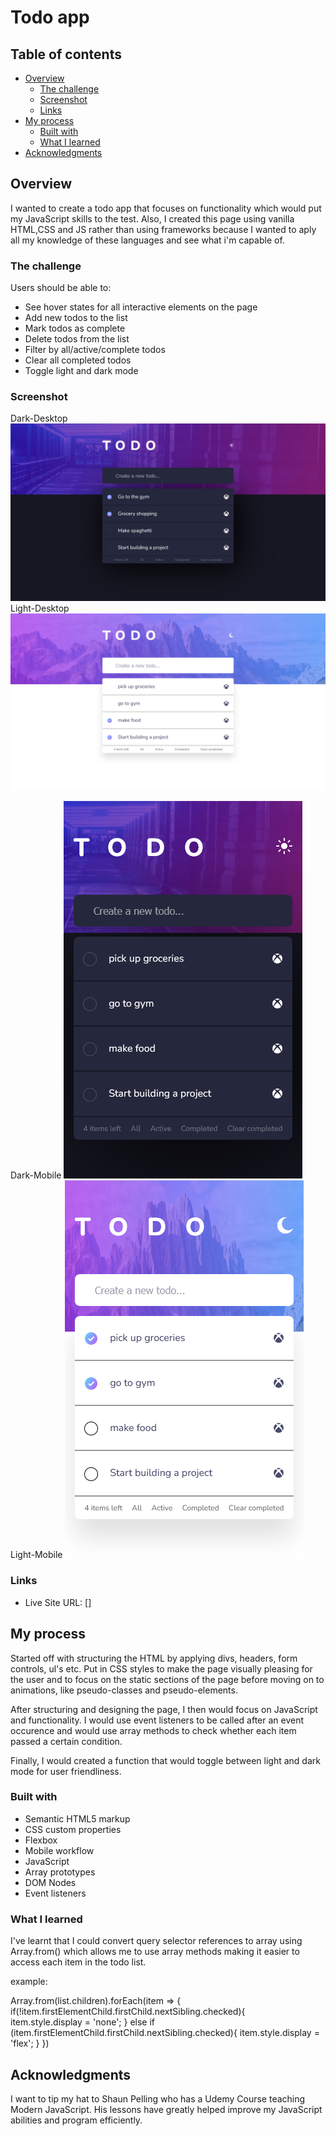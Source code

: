 # Todo app

## Table of contents

- [Overview](#overview)
  - [The challenge](#the-challenge)
  - [Screenshot](#screenshot)
  - [Links](#links)
- [My process](#my-process)
  - [Built with](#built-with)
  - [What I learned](#what-i-learned)
- [Acknowledgments](#acknowledgments)

## Overview

I wanted to create a todo app that focuses on functionality which would put my JavaScript skills to the test. Also, I created this page using vanilla HTML,CSS and JS rather than using frameworks because I wanted to aply all my knowledge of these languages and see what i'm capable of.

### The challenge

Users should be able to:

- See hover states for all interactive elements on the page
- Add new todos to the list
- Mark todos as complete
- Delete todos from the list
- Filter by all/active/complete todos
- Clear all completed todos
- Toggle light and dark mode

### Screenshot

Dark-Desktop ![](./Project-image/dark-desktop.png)
Light-Desktop ![](./Project-image/Light-desktop.png)

Dark-Mobile ![](./Project-image/dark-mobile.png)
Light-Mobile ![](./Project-image/light-mobile.png)

### Links

- Live Site URL: []

## My process

Started off with structuring the HTML by applying divs, headers, form controls, ul's etc. Put in CSS styles to make the page visually pleasing for the user and to focus on the static sections of the page before moving on to animations, like pseudo-classes and pseudo-elements. 

After structuring and designing the page, I then would focus on JavaScript and functionality. I would use event listeners to be called after an event occurence and would use array methods to check whether each item passed a certain condition. 

Finally, I would created a function that would toggle between light and dark mode for user friendliness.

### Built with

- Semantic HTML5 markup
- CSS custom properties
- Flexbox
- Mobile workflow
- JavaScript
- Array prototypes
- DOM Nodes
- Event listeners

### What I learned

I've learnt that I could convert query selector references to array using Array.from() which allows me to use array methods making it easier to access each item in the todo list.

example: 

Array.from(list.children).forEach(item => {
        if(!item.firstElementChild.firstChild.nextSibling.checked){     
            item.style.display = 'none';
        } else if (item.firstElementChild.firstChild.nextSibling.checked){
            item.style.display = 'flex';
        }
})

## Acknowledgments

I want to tip my hat to Shaun Pelling who has a Udemy Course teaching Modern JavaScript. His lessons have greatly helped improve my JavaScript abilities and program efficiently.
